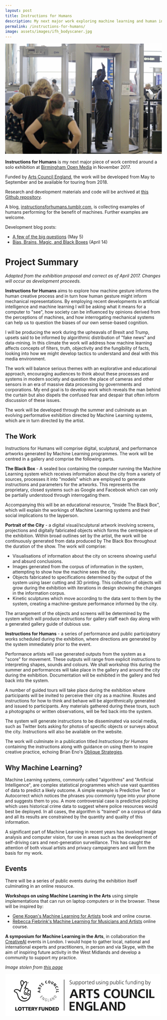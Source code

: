 ```yaml
---
layout: post
title: Instructions for Humans
description: My next major work exploring machine learning and human interactions.
permalink: /instructions-for-humans/
image: assets/images/ifh_bodyscaner.jpg
---
```


![](/assets/images/ifh_bodyscaner.jpg)


**Instructions for Humans** is my next major piece of work centred around a solo exhibition at [Birmingham Open Media](http://bom.org.uk) in November 2017. 

Funded by [Arts Council England](http://artscouncil.org.uk/), the work will be developed from May to September and be available for touring from 2018. 

Research and development materials and code will be archived at [this Github repository](https://peteash10.github.io/instructions-for-humans/). 

A blog, [instructionsforhumans.tumblr.com](https://instructionsforhumans.tumblr.com), is collecting examples of humans performing for the benefit of machines. Further examples are welcome. 

Development blog posts:

- [A few of the big questions](http://blog.peteashton.com/art/2017/05/04/the-big-questions/) (May 5)
- [Bias, Brains, Magic, and Black Boxes](http://blog.peteashton.com/art/2017/04/14/confirmation_bias_etc/) (April 14)


# Project Summary

*Adapted from the exhibition proposal and correct as of April 2017. Changes will occur as development proceeds.*

**Instructions for Humans** aims to explore how machine gesture informs the human creative process and in turn how human gesture might inform mechanical representations. By employing recent developments in artificial intelligence and machine learning I will be asking what it means for a computer to "see", how society can be influenced by opinions derived from the perceptions of machines, and how interrogating mechanical systems can help us to question the biases of our own sense-based cognition.

I will be producing the work during the upheavals of Brexit and Trump, upsets said to be informed by algorithmic distribution of "fake news" and data-mining. In this climate the work will address how machine learning affects concepts of filters, truth, objectivity and the fungibility of facts, looking into how we might develop tactics to understand and deal with this media environment. 

The work will balance serious themes with an explorative and educational approach, encouraging audiences to think about these processes and systems in modern society and question the place of cameras and other sensors in an era of massive data processing by governments and corporations. My end goal is to develop work which reveals the man behind the curtain but also dispels the confused fear and despair that often inform discussion of these issues.  

The work will be developed through the summer and culminate as an evolving performative exhibition directed by Machine Learning systems, which are in turn directed by the artist. 

## The Work

Instructions for Humans will comprise digital, sculptural, and performance artworks generated by Machine Learning programmes. The work will be centred in a gallery and comprise the following parts. 

**The Black Box** - A sealed box containing the computer running the Machine Learning system which receives information about the city from a variety of sources, processes it into "models" which are employed to generate instructions and parameters for the artworks. This represents the proprietary, closed systems such as Google and Facebook which can only be partially understood through interrogating them. 

Accompanying this will be an educational resource, "Inside The Black Box", which will explain the workings of Machine Learning systems and their social implications to the layperson. 

**Portrait of the City** - a digital visual/sculptural artwork involving screens, projections and digitally fabricated objects which forms the centrepiece of the exhibition. Within broad outlines set by the artist, the work will be continuously generated from data produced by The Black Box throughout the duration of the show. The work will comprise:

- Visualisations of information about the city on screens showing useful and absurd conclusions. 
- Images generated from the corpus of information in the system, attempting to show how the machine sees the city.
- Objects fabricated to specifications determined by the output of the system using laser cutting and 3D printing. This collection of objects will grow during the exhibition with iterations in design showing the changes in the information corpus. 
- Kinetic sculptures which move according to the data sent to them by the system, creating a machine-gesture performance informed by the city. 

The arrangement of the objects and screens will be determined by the system which will produce instructions for gallery staff each day along with a generated gallery guide of dubious use.

**Instructions for Humans** - a series of performance and public participatory works scheduled during the exhibition, where directions are generated by the system immediately prior to the event. 

Performance artists will use generated outputs from the system as a "score" for movement. These outputs will range from explicit instructions to interpreting shapes, sounds and colours. We shall workshop this during the summer and performances will take place in the gallery and around the city during the exhibition. Documentation will be exhibited in the gallery and fed back into the system. 

A number of guided tours will take place during the exhibition where participants will be invited to perceive their city as a machine. Routes and instructions for how to think and behave will be algorithmically generated and issued to participants. Any materials gathered during these tours, such a photographs or written observations, will be fed back into the system. 

The system will generate instructions to be disseminated via social media, such as Twitter bots asking for photos of specific objects or surveys about the city. Instructions will also be available on the website. 

The work will culminate in a publication titled *Instructions for Humans* containing the instructions along with guidance on using them to inspire creative practice, echoing Brian Eno's [Oblique Strategies](https://en.wikipedia.org/wiki/Oblique_Strategies).

## Why Machine Learning?

Machine Learning systems, commonly called "algorithms" and "Artificial Intelligence", are complex statistical programmes which use vast quantities of data to predict a likely outcome. A simple example is Predictive Text or Autocorrect which notices the phrases you commonly type into your phone and suggests them to you. A more controversial case is predictive policing which uses historical crime data to suggest where police resources would best be deployed. In all cases, the algorithm is "trained" on a corpus of data and all its results are constrained by the quantity and quality of this information. 

A significant part of Machine Learning in recent years has involved image analysis and computer vision, for use in areas such as the development of self-driving cars and next-generation surveillance. This has caught the attention of both visual artists and privacy campaigners and will form the basis for my work. 

## Events

There will be a series of public events during the exhibition itself culminating in an online resource. 

**Workshops on using Machine Learning in the Arts** using simple implementations that can run on laptop computers or in the browser. These will be inspired by:

- [Gene Kogan's Machine Learning for Artists](http://ml4a.github.io) book and online course.
- [Rebecca Fiebrink's Machine Learning for Musicians and Artists](https://www.kadenze.com/courses/machine-learning-for-musicians-and-artists/info) online course.
 

**A symposium for Machine Learning in the Arts**, in collaboration the [CreativeAI](https://www.meetup.com/Creative-AI/) events in London. I would hope to gather local, national and international experts and practitioners, in person and via Skype, with the aim of inspiring future activity in the West Midlands and develop a community to support my practice. 


*Image stolen from [this page](https://www.engadget.com/2015/12/22/tsa-scan-updates/)*

[![](/assets/images/lottery_Logo_Black_RGB_smaller.jpg)](http://artscouncil.org.uk/)